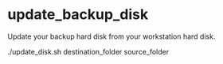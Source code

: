 # update_backup_disk
Update your backup hard disk from your workstation hard disk.

./update_disk.sh destination_folder source_folder
